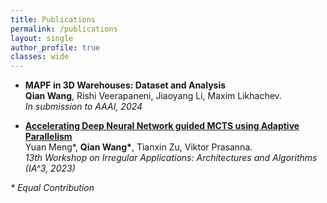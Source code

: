 ```yaml
---
title: Publications
permalink: /publications
layout: single
author_profile: true
classes: wide
---
```


- **MAPF in 3D Warehouses: Dataset and Analysis** <br>
  **Qian Wang**, Rishi Veerapaneni, Jiaoyang Li, Maxim Likhachev. <br>
  *In submission to AAAI, 2024*

- [**Accelerating Deep Neural Network guided MCTS using Adaptive Parallelism**](https://arxiv.org/pdf/2310.05313.pdf) <br>
  Yuan Meng\*, **Qian Wang\***, Tianxin Zu, Viktor Prasanna. <br>
  *13th Workshop on Irregular Applications: Architectures and Algorithms (IA^3, 2023)*

_\* Equal Contribution_